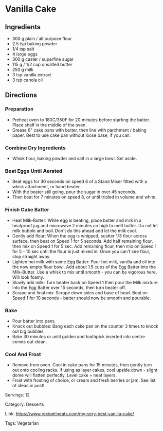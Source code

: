 # Vanilla Cake

## Ingredients

- 300 g plain / all purpose flour
- 2.5 tsp baking powder
- 1/4 tsp salt
- 4 large eggs
- 300 g caster / superfine sugar
- 115 g / 1/2 cup unsalted butter
- 250 g milk
- 3 tsp vanilla extract
- 3 tsp canola oil

## Directions

### Preparation

- Preheat oven to 180C/350F for 20 minutes before starting the batter. Place shelf in the middle of the oven.
- Grease 8" cake pans with butter, then line with parchment / baking paper. Best to use cake pan without loose base, if you can.

### Combine Dry Ingredients

- Whisk flour, baking powder and salt in a large bowl. Set aside.

### Beat Eggs Until Aerated

- Beat eggs for 30 seconds on speed 6 of a Stand Mixer fitted with a whisk attachment, or hand beater.
- With the beater still going, pour the sugar in over 45 seconds.
- Then beat for 7 minutes on speed 8, or until tripled in volume and white.

### Finish Cake Batter

- Heat Milk-Butter: While egg is beating, place butter and milk in a heatproof jug and microwave 2 minutes on high to melt butter. Do not let milk bubble and boil. Don't do this ahead and let the milk cool.
- Gently add flour: When the egg is whipped, scatter 1/3 flour across surface, then beat on Speed 1 for 5 seconds. Add half remaining flour, then mix on Speed 1 for 5 sec. Add remaining flour, then mix on Speed 1 for 5 - 10 sec until the flour is just mixed in. Once you can't see flour, stop straight away.
- Lighten hot milk with some Egg Batter: Pour hot milk, vanilla and oil into the now empty flour bowl. Add about 1.5 cups of the Egg Batter into the Milk-Butter. Use a whisk to mix until smooth - you can be vigorous here. Will look foamy.
- Slowly add milk: Turn beater back on Speed 1 then pour the Milk mixture into the Egg Batter over 15 seconds, then turn beater off.
- Scrape and final mix: Scrape down sides and base of bowl. Beat on Speed 1 for 10 seconds - batter should now be smooth and pourable.

### Bake

- Pour batter into pans.
- Knock out bubbles: Bang each cake pan on the counter 3 times to knock out big bubbles
- Bake 30 minutes or until golden and toothpick inserted into centre comes out clean.

### Cool And Frost

- Remove from oven. Cool in cake pans for 15 minutes, then gently turn out onto cooling racks. If using as layer cakes, cool upside down - slight dome will flatten perfectly. Level cake = neat layers.
- Frost with frosting of choice, or cream and fresh berries or jam. See list of ideas in post!

Servings: 12

Category: Desserts

Link: https://www.recipetineats.com/my-very-best-vanilla-cake/

Tags: Vegetarian

